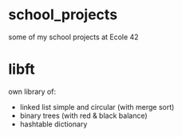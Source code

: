 # school_projects
some of my school projects at Ecole 42

# libft
own library of:
- linked list simple and circular (with merge sort)
- binary trees (with red & black balance)
- hashtable dictionary
